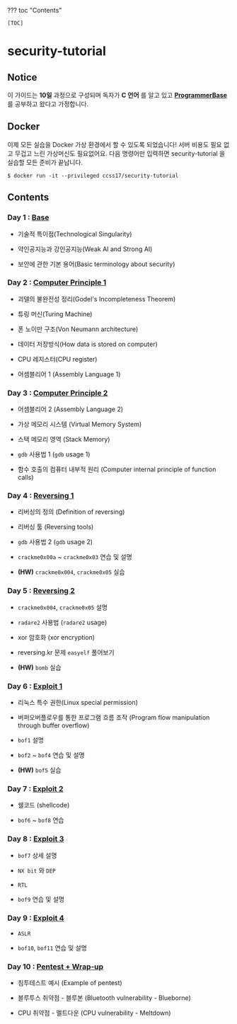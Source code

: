 ??? toc "Contents"

    [TOC]

# security-tutorial

<!-- 한동대학교 컴퓨터보안 동아리 **GHOST** 에서 신입기수를 대상으로 진행하는 **GBC** 의 `4` 번째 과정인 **보안** 과정을 진행하기 위한 내용을 담은 레포지토리입니다.  -->

## Notice

이 가이드는 **10일** 과정으로 구성되며 독자가 **C 언어** 를 알고 있고 **[ProgrammerBase](../ProgrammerBase)** 를 공부하고 왔다고 가정합니다.

## Docker

이제 모든 실습을 Docker 가상 환경에서 할 수 있도록 되었습니다! 서버 비용도 필요 없고 무겁고 느린 가상머신도 필요없어요. 다음 명령어만 입력하면 security-tutorial 을 실습할 모든 준비가 끝납니다.

```console
$ docker run -it --privileged ccss17/security-tutorial
```

## Contents

### Day 1 : [Base](01-Base/README.md)

- 기술적 특이점(Technological Singularity)

- 약인공지능과 강인공지능(Weak AI and Strong AI)

- 보안에 관한 기본 용어(Basic terminology about security)

### Day 2 : [Computer Principle 1](02-Computer1/README.md)

- 괴델의 불완전성 정리(Godel's Incompleteness Theorem)

- 튜링 머신(Turing Machine)

- 폰 노이만 구조(Von Neumann architecture)

- 데이터 저장방식(How data is stored on computer)

- CPU 레지스터(CPU register)

- 어셈블리어 1 (Assembly Language 1)

### Day 3 : [Computer Principle 2](03-Computer2/README.md)

- 어셈블리어 2 (Assembly Language 2)

- 가상 메모리 시스템 (Virtual Memory System)

- 스택 메모리 영역 (Stack Memory)

- `gdb` 사용법 1 (`gdb` usage 1)

- 함수 호출의 컴퓨터 내부적 원리 (Computer internal principle of function calls)

### Day 4 : [Reversing 1](04-Reversing1/README.md)

- 리버싱의 정의 (Definition of reversing)

- 리버싱 툴 (Reversing tools)

- `gdb` 사용법 2 (`gdb` usage 2)

- `crackme0x00a` ~ `crackme0x03` 연습 및 설명 

- **(HW)** `crackme0x004`, `crackme0x05` 실습 

### Day 5 : [Reversing 2](05-Reversing2/README.md)

- `crackme0x004`, `crackme0x05` 설명 

- `radare2` 사용법 (`radare2` usage)

- xor 암호화 (xor encryption)

- reversing.kr 문제 `easyelf` 풀어보기 

- **(HW)** `bomb` 실습 

### Day 6 : [Exploit 1](06-Exploit1/README.md)

- 리눅스 특수 권한(Linux special permission)

- 버퍼오버플로우를 통한 프로그램 흐름 조작 (Program flow manipulation through buffer overflow)

- `bof1` 설명 

- `bof2` ~ `bof4` 연습 및 설명 

- **(HW)** `bof5` 실습 

### Day 7 : [Exploit 2](07-Exploit2/README.md)

- 쉘코드 (shellcode)

- `bof6` ~ `bof8` 연습 

### Day 8 : [Exploit 3](08-Exploit3/README.md)

- `bof7` 상세 설명 

- `NX bit` 와 `DEP`

- `RTL`

- `bof9` 연습 및 설명 

### Day 9 : [Exploit 4](09-Exploit4/README.md)

- `ASLR`

- `bof10`, `bof11` 연습 및 설명 

### Day 10 : [Pentest + Wrap-up](10-Pentesting/README.md)

- 침투테스트 예시 (Example of pentest)

- 블루투스 취약점 - 블루본 (Bluetooth vulnerability - Blueborne)

- CPU 취약점 - 멜트다운 (CPU vulnerability - Meltdown)

<!-- # Read More

CTF

- https://capturetheflag.withgoogle.com/

- https://captf.com/forsalesClienti/Admin/Login/index.php

- https://www.vulnhub.com/

- http://reversing.kr/challenge.php

- https://xss-game.appspot.com/

- https://github.com/JannisKirschner/Google-XSS-Game

- https://www.vulnhub.com/entry/exploit-exercises-nebula-v5,31/

    - https://forelsec.blogspot.com/2013/03/nebula-solutions-all-levels.html

    - https://leonjza.github.io/blog/2015/05/08/playing-exploit-exercises---nebula/

- http://security.cs.rpi.edu/courses/binexp-spring2015/

    - https://dustri.org/b/defeating-ioli-with-radare2.html

- https://www.hackthissite.org/

- https://www.root-me.org/

- http://pwnable.kr/

- https://webhacking.kr/

- http://wargame.kr

Awesome

- https://github.com/sbilly/awesome-security

- https://github.com/onlurking/awesome-infosec

- https://github.com/guardrailsio/awesome-python-security

- https://github.com/enaqx/awesome-pentest

책추천

- 데프콘 공식 추천도서 : https://github.com/enaqx/awesome-pentest

- https://codecondo.com/8-popular-books-to-learn-ethical-hacking/

- https://bonkersabouttech.com/20-best-hacking-books/

- https://www.quora.com/Which-one-is-the-best-book-to-learn-hacking-from-the-basics

- https://www.fromdev.com/2013/02/Hacking-Books.html

- https://jcubic.wordpress.com/2010/11/15/10-books-every-hacker-should-read/

- https://www.reddit.com/r/hacking/comments/79x4iz/top_20_best_hacking_books_you_need_to_read_if_you/

- https://businessinsights.bitdefender.com/five-security-books-you-should-read

- https://www.compsmag.com/best/hacking-books/

기타

- https://teachyourselfcs.com/

- https://infosecwriteups.com/

- https://www.hackerone.com/

- https://googleprojectzero.blogspot.com/

- https://bugs.chromium.org/

- https://0x00sec.org/

- https://msrc-blog.microsoft.com/

- https://overthewire.org/wargames/

- https://www.lazenca.net/

- https://nets.ec/Main_Page

- https://github.com/Maijin/radare2-workshop-2015

- https://www.bottomupcs.com/

- https://www.hacking-tutorial.com/

- https://www.blackhatworld.com/ -->
